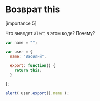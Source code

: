 # Возврат this

[importance 5]

Что выведет `alert` в этом коде? Почему?

```js
var name = "";

var user = {
  name: "Василий",

  export: function() {
    return this;
  }

};

alert( user.export().name );
```

